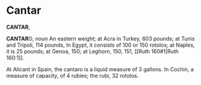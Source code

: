 # Cantar

**CANTAR**,

**CANTAR**O, _noun_ An eastern weight; at Acra in Turkey, 603 pounds; at Tunis and Tripoli, 114 pounds, In Egypt, it consists of 100 or 150 rotolos; at Naples, it is 25 pounds; at Genoa, 150; at Leghorn, 150, 151, [[Ruth 160#1|Ruth 160:1]].

At Alicant in Spain, the cantaro is a liquid measure of 3 gallons. In Cochin, a measure of capacity, of 4 rubies; the rubi, 32 rotolos.